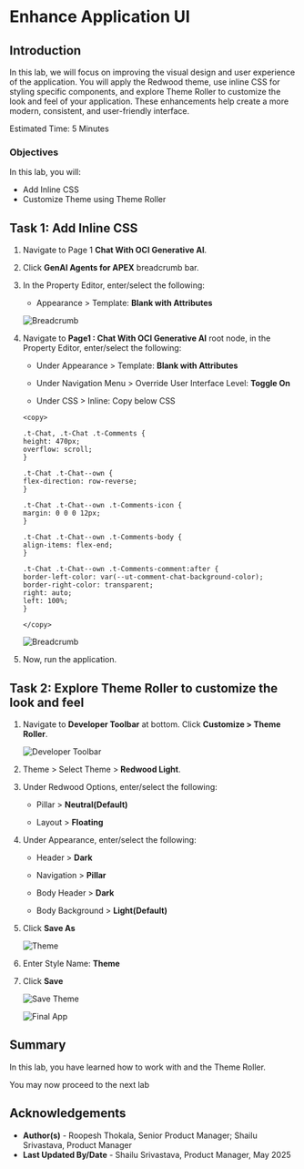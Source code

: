 # Enhance Application UI

## Introduction

In this lab, we will focus on improving the visual design and user experience of the application. You will apply the Redwood theme, use inline CSS for styling specific components, and explore Theme Roller to customize the look and feel of your application. These enhancements help create a more modern, consistent, and user-friendly interface.

Estimated Time: 5 Minutes

### Objectives

In this lab, you will:

- Add Inline CSS
- Customize Theme using Theme Roller

## Task 1: Add Inline CSS

1. Navigate to Page 1 **Chat With OCI Generative AI**.

2. Click **GenAI Agents for APEX** breadcrumb bar.

3. In the Property Editor, enter/select the following:

    - Appearance > Template: **Blank with Attributes**

    ![Breadcrumb](images/breadcrumb.png " ")

4. Navigate to **Page1 : Chat With OCI Generative AI** root node, in the Property Editor, enter/select the following:

    - Under Appearance > Template: **Blank with Attributes**

    - Under Navigation Menu > Override User Interface Level: **Toggle On**

    - Under CSS > Inline: Copy below CSS

    ```
    <copy>

    .t-Chat, .t-Chat .t-Comments {
    height: 470px;
    overflow: scroll;
    }

    .t-Chat .t-Chat--own {
    flex-direction: row-reverse;
    }

    .t-Chat .t-Chat--own .t-Comments-icon {
    margin: 0 0 0 12px;
    }

    .t-Chat .t-Chat--own .t-Comments-body {
    align-items: flex-end;
    }

    .t-Chat .t-Chat--own .t-Comments-comment:after {
    border-left-color: var(--ut-comment-chat-background-color);
    border-right-color: transparent;
    right: auto;
    left: 100%;
    }

    </copy>
    ```

    ![Breadcrumb](images/page1.png " ")

5. Now, run the application.

## Task 2: Explore Theme Roller to customize the look and feel

1. Navigate to **Developer Toolbar** at bottom. Click **Customize > Theme Roller**.

   ![Developer Toolbar](images/developer-toolbar.png " ")

2. Theme > Select Theme > **Redwood Light**.

3. Under Redwood Options, enter/select the following:

    - Pillar > **Neutral(Default)**

    - Layout > **Floating**

4. Under Appearance, enter/select the following:

    - Header > **Dark**

    - Navigation > **Pillar**

    - Body Header > **Dark**

    - Body Background > **Light(Default)**

5. Click **Save As**

    ![Theme](images/theme-roller.png " ")

6. Enter Style Name: **Theme**

7. Click **Save**

   ![Save Theme](images/save-theme.png " ")

   ![Final App](images/final-app.png " ")

## Summary

In this lab, you have learned how to work with and the Theme Roller.

You may now proceed to the next lab

## Acknowledgements

- **Author(s)** - Roopesh Thokala, Senior Product Manager; Shailu Srivastava, Product Manager
- **Last Updated By/Date** - Shailu Srivastava, Product Manager, May 2025